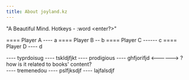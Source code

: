 ```yaml
---
title: About joyland.kz
---
```


"A Beautiful Mind. Hotkeys - :word <space> <enter?>"

====   Player A   ---- a
====   Player B   -- b
====   Player C   ------ c
====   Player D   ---- d

----   typrdoisug
----   tskldjfjkt
----   prodigious
----   ghfjorifjd   <------> ?how is it related to books' content?  
----   tremenedou
----   pslfjksdjf
----   lajfalsdjf

